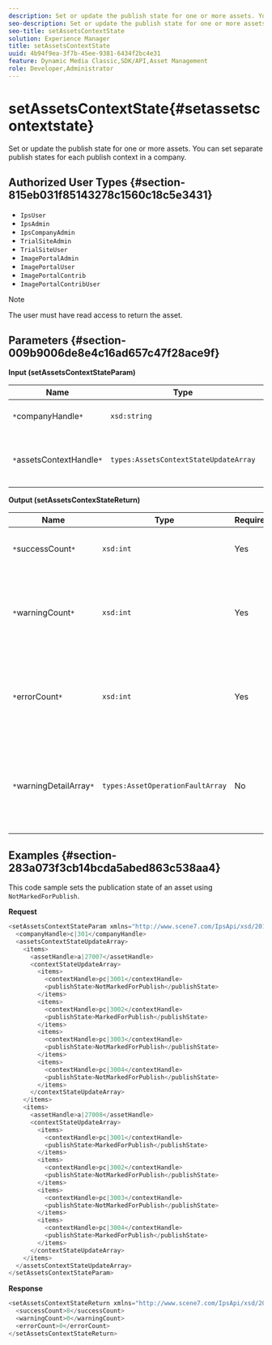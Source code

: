 ```yaml
---
description: Set or update the publish state for one or more assets. You can set separate publish states for each publish context in a company.
seo-description: Set or update the publish state for one or more assets. You can set separate publish states for each publish context in a company.
seo-title: setAssetsContextState
solution: Experience Manager
title: setAssetsContextState
uuid: 4b94f9ea-3f7b-45ee-9381-6434f2bc4e31
feature: Dynamic Media Classic,SDK/API,Asset Management
role: Developer,Administrator
---
```


# setAssetsContextState{#setassetscontextstate}

Set or update the publish state for one or more assets. You can set separate publish states for each publish context in a company.

## Authorized User Types {#section-815eb031f85143278c1560c18c5e3431}

* `IpsUser` 
* `IpsAdmin` 
* `IpsCompanyAdmin` 
* `TrialSiteAdmin` 
* `TrialSiteUser` 
* `ImagePortalAdmin` 
* `ImagePortalUser` 
* `ImagePortalContrib` 
* `ImagePortalContribUser`

>[!NOTE]
>
>The user must have read access to return the asset.

## Parameters {#section-009b9006de8e4c16ad657c47f28ace9f}

**Input (setAssetsContextStateParam)** 

|  Name  | Type  | Required  | Description  |
|---|---|---|---|
|  `*`companyHandle`*`  | `xsd:string`  | Yes  | Handle to the company.  |
|  `*`assetsContextHandle`*`  | `types:AssetsContextStateUpdateArray`  | Yes  | An array of assets and their new publish states.  |

**Output (setAssetsContexStateReturn)** 

|  Name  | Type  | Required  | Description  |
|---|---|---|---|
|  `*`successCount`*`  | `xsd:int`  | Yes  | The number of assets successfully changed.  |
|  `*`warningCount`*`  | `xsd:int`  | Yes  | The number of warnings generated when the operation attempted to modify assets.  |
|  `*`errorCount`*`  | `xsd:int`  | Yes  | The number of errors generated when the operation attempted to modify assets.  |
|  `*`warningDetailArray`*`  | `types:AssetOperationFaultArray`  | No  | Array of errors generated by assets when the operation attempted to modify them.  |

## Examples {#section-283a073f3cb14bcda5abed863c538aa4}

This code sample sets the publication state of an asset using `NotMarkedForPublish`.

**Request** 

```java
<setAssetsContextStateParam xmlns="http://www.scene7.com/IpsApi/xsd/2011-11-04">
  <companyHandle>c|301</companyHandle>
  <assetsContextStateUpdateArray>
    <items>
      <assetHandle>a|27007</assetHandle>
      <contextStateUpdateArray>
        <items>
          <contextHandle>pc|3001</contextHandle>
          <publishState>NotMarkedForPublish</publishState>
        </items>
        <items>
          <contextHandle>pc|3002</contextHandle>
          <publishState>MarkedForPublish</publishState>
        </items>
        <items>
          <contextHandle>pc|3003</contextHandle>
          <publishState>NotMarkedForPublish</publishState>
        </items>
        <items>
          <contextHandle>pc|3004</contextHandle>
          <publishState>NotMarkedForPublish</publishState>
        </items>
      </contextStateUpdateArray>
    </items>
    <items>
      <assetHandle>a|27008</assetHandle>
      <contextStateUpdateArray>
        <items>
          <contextHandle>pc|3001</contextHandle>
          <publishState>MarkedForPublish</publishState>
        </items>
        <items>
          <contextHandle>pc|3002</contextHandle>
          <publishState>NotMarkedForPublish</publishState>
        </items>
        <items>
          <contextHandle>pc|3003</contextHandle>
          <publishState>NotMarkedForPublish</publishState>
        </items>
        <items>
          <contextHandle>pc|3004</contextHandle>
          <publishState>MarkedForPublish</publishState>
        </items>
      </contextStateUpdateArray>
    </items>
  </assetsContextStateUpdateArray>
</setAssetsContextStateParam>
```

**Response** 

```java
<setAssetsContextStateReturn xmlns="http://www.scene7.com/IpsApi/xsd/2011-11-04-beta">
  <successCount>8</successCount>
  <warningCount>0</warningCount>
  <errorCount>0</errorCount>
</setAssetsContextStateReturn>
```


